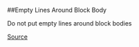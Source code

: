 ##Empty Lines Around Block Body

Do not put empty lines around block bodies

[Source](http://www.rubydoc.info/gems/rubocop/RuboCop/Cop/Style/EmptyLinesAroundBlockBody)
